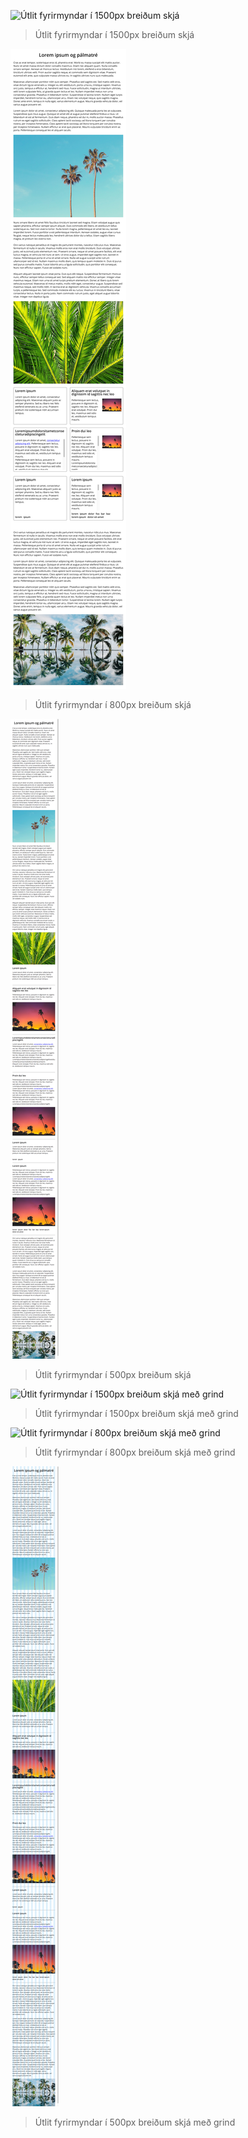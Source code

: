 ![](1500px.png "Útlit fyrirmyndar í 1500px breiðum skjá")
> Útlit fyrirmyndar í 1500px breiðum skjá

![](800px.png "Útlit fyrirmyndar í 800px breiðum skjá")
> Útlit fyrirmyndar í 800px breiðum skjá

![](500px.png "Útlit fyrirmyndar í 500px breiðum skjá")
> Útlit fyrirmyndar í 500px breiðum skjá

![](1500px-grid.png "Útlit fyrirmyndar í 1500px breiðum skjá með grind")
> Útlit fyrirmyndar í 1500px breiðum skjá með grind

![](800px-grid.png "Útlit fyrirmyndar í 800px breiðum skjá með grind")
> Útlit fyrirmyndar í 800px breiðum skjá með grind

![](500px-grid.png "Útlit fyrirmyndar í 500px breiðum skjá með grind")
> Útlit fyrirmyndar í 500px breiðum skjá með grind